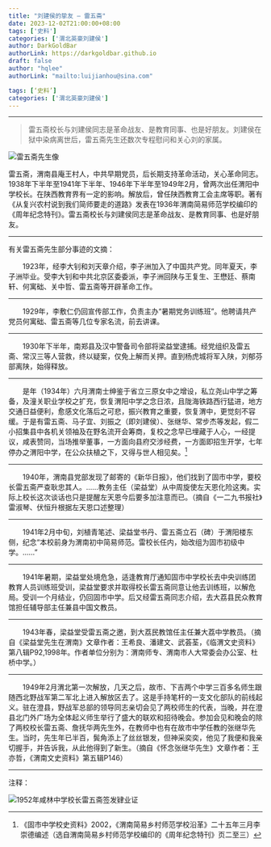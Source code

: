 ```yaml
---
title: "刘建侯的挚友 — 雷五斋"
date: 2023-12-02T21:00:00+08:00
tags: ['史料']
categories: ['渭北英豪刘建侯']
author: DarkGoldBar
authorLink: https://darkgoldbar.github.io
draft: false
author: "hqlee"
authorLink: "mailto:luijianhou@sina.com"

tags: [‘史料’]
categories: ['渭北英豪刘建侯']
---
```

---
>雷五斋校长与刘建侯同志是革命战友、是教育同事、也是好朋友。刘建侯在狱中染病离世后，雷五斋先生还数次专程慰问和关心刘的家属。


![雷五斋先生像](/images/ljh/雷五斋先生.jpg "雷五斋校长是刘建侯同志的革命挚友")


雷五斋，渭南县庵王村人，中共早期党员，后长期支持革命活动，关心革命同志。1938年下半年至1941年下半年、1946年下半年至1949年2月，曾两次出任渭阳中学校长。在陕西教育界有一定的影响。解放后，曾任陕西教育工会主席等职。著有《从复兴农村说到我们简师要走的道路》发表在1936年渭南简易师范学校编印的《周年纪念特刊》。雷五斋校长与刘建侯同志是革命战友、是教育同事、也是好朋友。

---------------------

有关雷五斋先生部分事迹的文摘：

　　1923年，经李大钊和刘天章介绍，李子洲加入了中国共产党。同年夏天，李子洲毕业。受李大钊和中共北京区委委派，李子洲回陕与王复生、王懋廷、蔡南轩、何寓础、关中哲、雷五斋等开辟革命工作。

---------------------

　　1929年，李敷仁仍回宣传部工作，负责主办“暑期党务训练班”。他聘请共产党员何寓础、雷五斋等几位专家名流，前去讲课。

---------------------

　　1930年下半年，南郑县及汉中警备司令部将梁益堂逮捕。经党组织及雷五斋、常汉三等人营救，终以疑案，仅免上解而关押。直到杨虎城将军入陕，刘郁芬部离陕，始得释放。

---------------------

　　是年（1934年）六月渭南士绅鉴于省立三原女中之增设，私立尧山中学之筹备，及潼关职业学校之扩充，恢复渭阳中学之念日浓，且陇海铁路西行猛进，地方交通日益便利，愈感文化落后之可悲，振兴教育之重要，恢复渭中，更觉刻不容缓。于是有雷五斋、马子宜、刘振之（即刘建侯）、张继华、常步杰等发起，假二小招集县中各机关领袖及在野名流开会筹商，复校之念早已埋藏于人心，一经提议，咸表赞同，当场推举董事，一方面向县府交涉经费，一方面即招生开学，七年停办之渭阳中学，在公众扶植之下，又得与世人相见矣。[^1]

---------------------

　　1940年，渭南县党部发现了邮寄的《新华日报》，他们找到了固市中学，要校长雷五斋严查耿忠其人。……教务主任（梁益堂）从中周旋使左天恩化险这夷。实际上校长这次谈话也只是提醒左天恩今后要多加注意而已。（摘自《一二九书报社》雷淑琴、伏恒升根据左天恩口述整理）

---------------------

　　1941年2月中旬，刘植青笔述、梁益堂书丹、雷五斋立石（碑）于渭阳楼东侧，纪念“本校前身为渭南初中简易师范。雷校长任内，始改组为固市初级中学。……”

---------------------

　　1941年暑期，梁益堂处境危急，适逢教育厅通知固市中学校长去中央训练团教育人员训练班受训，梁益堂要求并取得校长雷五斋同意让他去训练班，以解危局。受训一个月结业，仍回固市中学。后又经雷五斋同志介绍，去大荔县民众教育馆担任辅导部主任兼县中国文教员。

---------------------

　　1943年春，梁益堂受雷五斋之邀，到大荔民教馆任主任兼大荔中学教员。（摘自《梁益堂先生在渭南》文章作者：王希良、潘建文、武荟荃，《临渭文史资料》第八辑P92,1998年。作者单位分别为：渭南师专、渭南市人大常委会办公室、杜桥中学。）　

---------------------

　　1949年2月渭北第一次解放，几天之后，故市、下吉两个中学三百多名师生跟随西北野战军第二军北上进入解放区去了。这是手持笔杆的一支文化部队的前线起义。驻在澄县，野战军总部的领导同志亲切会见了两校师生的代表，当晚，并在澄县北门外广场为全体起义师生举行了盛大的联欢和招待晚会。参加会见和晚会的除了两校校长雷五斋、詹抚华两先生外，在教师中也有在故市中学任教的张继华先生。当时，先生年已半百，鬓角添上了丝丝银发，但神采奕奕，他见了我便和我亲切握手，并告诉我，从此他得到了新生。（摘自《怀念张继华先生》文章作者：王亦哲，《渭南文史资料》第五辑P146）　

---------------------



注释：

[^1]: 《固市中学校史资料》2002，《渭南简易乡村师范学校沿革》二十五年三月李崇德编述（选自渭南简易乡村师范学校编印的《周年纪念特刊》页二至三）





![1952年咸林中学校长雷五斋签发肄业证](/images/ljh/校长雷五斋签发肄业证.jpg "1952年的一张华县咸林中学肄业证明书，校长雷五斋签章 ")